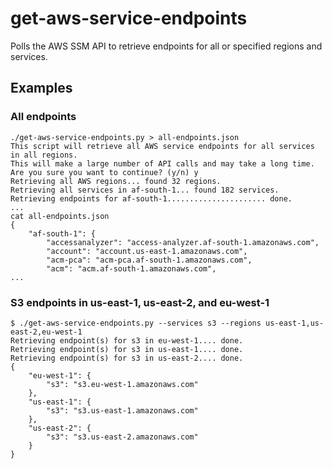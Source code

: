# get-aws-service-endpoints
Polls the AWS SSM API to retrieve endpoints for all or specified regions and services.

## Examples

### All endpoints

```
./get-aws-service-endpoints.py > all-endpoints.json
This script will retrieve all AWS service endpoints for all services in all regions.
This will make a large number of API calls and may take a long time.
Are you sure you want to continue? (y/n) y
Retrieving all AWS regions... found 32 regions.
Retrieving all services in af-south-1... found 182 services.
Retrieving endpoints for af-south-1...................... done.
...
cat all-endpoints.json
{
    "af-south-1": {
        "accessanalyzer": "access-analyzer.af-south-1.amazonaws.com",
        "account": "account.us-east-1.amazonaws.com",
        "acm-pca": "acm-pca.af-south-1.amazonaws.com",
        "acm": "acm.af-south-1.amazonaws.com",
...
```

### S3 endpoints in us-east-1, us-east-2, and eu-west-1

```
$ ./get-aws-service-endpoints.py --services s3 --regions us-east-1,us-east-2,eu-west-1
Retrieving endpoint(s) for s3 in eu-west-1.... done.
Retrieving endpoint(s) for s3 in us-east-1.... done.
Retrieving endpoint(s) for s3 in us-east-2.... done.
{
    "eu-west-1": {
        "s3": "s3.eu-west-1.amazonaws.com"
    },
    "us-east-1": {
        "s3": "s3.us-east-1.amazonaws.com"
    },
    "us-east-2": {
        "s3": "s3.us-east-2.amazonaws.com"
    }
}
```